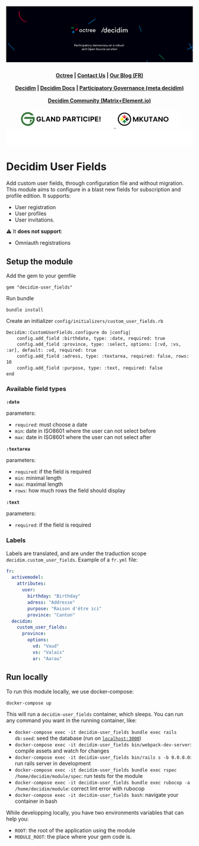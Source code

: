 <h1 align="center"><img src="https://github.com/octree-gva/meta/blob/main/decidim/static/header.png?raw=true" alt="Decidim - Octree Participatory democracy on a robust and open source solution" /></h1>
<h4 align="center">
    <a href="https://www.octree.ch">Octree</a> |
    <a href="https://octree.ch/en/contact-us/">Contact Us</a> |
    <a href="https://blog.octree.ch">Our Blog (FR)</a><br/><br/>
    <a href="https://decidim.org">Decidim</a> |
    <a href="https://docs.decidim.org/en/">Decidim Docs</a> |
    <a href="https://meta.decidim.org">Participatory Governance (meta decidim)</a><br/><br/>
    <a href="https://matrix.to/#/+decidim:matrix.org">Decidim Community (Matrix+Element.io)</a>
</h4>
<p align="center">
    <a href="https://participe.gland.ch">
        <img
            src="https://github.com/octree-gva/meta/blob/main/decidim/static/participe_gland.png?raw=true"
            alt="Participe Gland — Donnez vie à vos idées avec le budget participatif" />
    </a>
    <a href="https://mkutano.community"><img src="https://github.com/octree-gva/decidim-module-mkutano_custom_registration_flow/blob/main/mkutano-logo.png?raw=true" alt="MKUTANO is a participatory platform where black canadians can effectively & democratically organize at scale" /></a>
    <a href="https://opencollective.com/voca">
        <img
            src="https://github.com/octree-gva/meta/blob/main/decidim/static/opencollective_chip.png?raw=true"
            alt="Voca – Open-Source SaaS platform for Decidim" />
    </a>
</p>


# Decidim User Fields
Add custom user fields, through configuration file and without migration. 
This module aims to configure in a blast new fields for subscription and profile edition. It supports: 

- User registration
- User profiles
- User invitations.

⚠️ It **does not support**:

- Omniauth registrations

## Setup the module
Add the gem to your gemfile
```
gem "decidim-user_fields"
```

Run bundle
```
bundle install
```

Create an initializer `config/initializers/custom_user_fields.rb`
```
Decidim::CustomUserFields.configure do |config|
    config.add_field :birthdate, type: :date, required: true
    config.add_field :province, type: :select, options: [:vd, :vs, :ar], default: :vd, required: true
    config.add_field :adress, type: :textarea, required: false, rows: 10
    config.add_field :purpose, type: :text, required: false
end
```

### Available field types

**`:date`**

parameters:
* `required`: must choose a date
* `min`: date in ISO8601 where the user can not select before
* `max`: date in ISO8601 where the user can not select after

**`:textarea`**

parameters:
* `required`: if the field is required
* `min`: minimal length
* `max`: maximal length
* `rows`: how much rows the field should display

**`:text`**

parameters:
* `required`: if the field is required

### Labels
Labels are translated, and are under the traduction scope `decidim.custom_user_fields`. 
Example of a `fr.yml` file:

```yml
fr:
  activemodel:
    attributes:
      user:
        birthday: "Birthday"
        adress: "Addresse"
        purpose: "Raison d'être ici"
        province: "Canton"
  decidim:
    custom_user_fields:
      province:
        options:
          vd: "Vaud"
          vs: "Valais"
          ar: "Aarau"
```

## Run locally
To run this module locally, we use docker-compose: 
```
docker-compose up
```
This will run a `decidim-user_fields` container, which sleeps.
You can run any command you want in the running container, like: 

- `docker-compose exec -it decidim-user_fields bundle exec rails db:seed`: seed the database (run on [`localhost:3000`](https://localhost:3000))
- `docker-compose exec -it decidim-user_fields bin/webpack-dev-server`: compile assets and watch for changes
- `docker-compose exec -it decidim-user_fields bin/rails s -b 0.0.0.0`: run rails server in development
- `docker-compose exec -it decidim-user_fields bundle exec rspec /home/decidim/module/spec`: run tests for the module
- `docker-compose exec -it decidim-user_fields bundle exec rubocop -a /home/decidim/module`: correct lint error with rubocop
- `docker-compose exec -it decidim-user_fields bash`: navigate your container in bash

While developping locally, you have two environments variables that can help you: 
- `ROOT`: the root of the application using the module
- `MODULE_ROOT`: the place where your gem code is.


